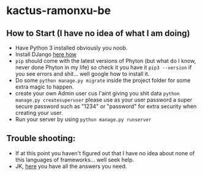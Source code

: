 # kactus-ramonxu-be

## How to Start (I have no idea of what I am doing)
- Have Python 3 installed obviously you noob.
- Install DJango [here how](https://docs.djangoproject.com/en/4.0/intro/install/)
- `pip` should come with the latest versions of Phyton (but what do I know, never done Phyton in my life) so check it you have it `pip3 --version` if you see errors and shit... well google how to install it.
- Do some `python manage.py migrate` inside the project folder for some extra magic to happen.
- create your own Admin user cus I'aint giving you shit data `python manage.py createsuperuser` please use as your user password a super secure password such as "1234" or "password" for extra security when creating your user.
- Run your server by using `python manage.py runserver`

## Trouble shooting:
- If at this point you haven't figured out that I have no idea about none of this languages of frameworks... well seek help.
- JK, [here](https://letmegooglethat.com/?q=Django+getting+started) you have all the answers you need.